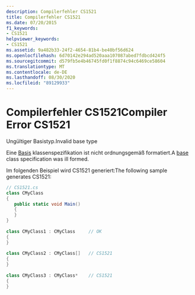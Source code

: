 ```yaml
---
description: Compilerfehler CS1521
title: Compilerfehler CS1521
ms.date: 07/20/2015
f1_keywords:
- CS1521
helpviewer_keywords:
- CS1521
ms.assetid: 9a482b33-24f2-4654-81b4-be40bf56d624
ms.openlocfilehash: 6d70142e294ad520aaa107087abed7fdbcd424f5
ms.sourcegitcommit: d579fb5e4b46745fd0f1f8874c94c6469ce58604
ms.translationtype: MT
ms.contentlocale: de-DE
ms.lasthandoff: 08/30/2020
ms.locfileid: "89129933"
---
```

# <a name="compiler-error-cs1521"></a><span data-ttu-id="06767-103">Compilerfehler CS1521</span><span class="sxs-lookup"><span data-stu-id="06767-103">Compiler Error CS1521</span></span>
<span data-ttu-id="06767-104">Ungültiger Basistyp.</span><span class="sxs-lookup"><span data-stu-id="06767-104">Invalid base type</span></span>  
  
 <span data-ttu-id="06767-105">Eine [Basis](../language-reference/keywords/base.md) klassenspezifikation ist nicht ordnungsgemäß formatiert.</span><span class="sxs-lookup"><span data-stu-id="06767-105">A [base](../language-reference/keywords/base.md) class specification was ill formed.</span></span>  
  
 <span data-ttu-id="06767-106">Im folgenden Beispiel wird CS1521 generiert:</span><span class="sxs-lookup"><span data-stu-id="06767-106">The following sample generates CS1521:</span></span>  
  
```csharp  
// CS1521.cs  
class CMyClass  
{  
   public static void Main()  
   {  
   }  
}  
  
class CMyClass1 : CMyClass     // OK  
{  
}  
  
class CMyClass2 : CMyClass[]   // CS1521  
{  
}  
  
class CMyClass3 : CMyClass*    // CS1521  
{  
}  
```
